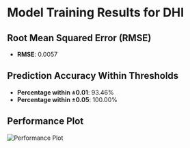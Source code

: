 # Model Training Results for DHI

## Root Mean Squared Error (RMSE)
- **RMSE**: 0.0057

## Prediction Accuracy Within Thresholds
- **Percentage within ±0.01**: 93.46%
- **Percentage within ±0.05**: 100.00%

## Performance Plot
![Performance Plot](../imgs/DHI.png)
